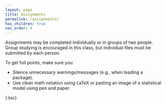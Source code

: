 ```yaml
---
layout: page
title: Assignments
permalink: /assignments/
has_children: true
nav_order: 4
---
```


Assignments may be completed individually or in groups of two people. Group studying is encouraged in this class, but individual files must be submitted by each person.  

To get full points, make sure you: 

- Silence unnecessary warnings/messages (e.g., when loading a package).  
- Use clean math notation using LaTeX or pasting an image of a statistical model using pen and paper.  

{:toc}

